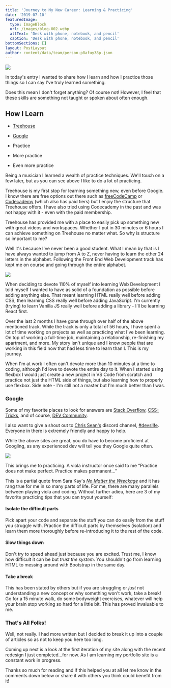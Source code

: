 ```yaml
---
title: 'Journey to My New Career: Learning & Practicing'
date: '2019-07-10'
featuredImage:
  type: ImageBlock
  url: /images/blog-002.webp
  altText: 'Desk with phone, notebook, and pencil'
  caption: 'Desk with phone, notebook, and pencil'
bottomSections: []
layout: PostLayout
author: content/data/team/person-p8afuy38p.json
---
```

![](/images/blog-002-3dac52a2.webp)

In today's entry I wanted to share how I learn and how I practice those things so I can say I've truly learned something.

Does this mean I don't forget anything? Of course not! However, I feel that these skills are something not taught or spoken about often enough.

## How I Learn

*   [Treehouse](https://teamtreehouse.com/)

*   [Google](https://www.google.com/)

*   Practice

*   More practice

*   Even more practice

Being a musician I learned a wealth of practice techniques. We'll touch on a few later, but as you can see above I like to do a lot of practicing.

Treehouse is my first stop for learning something new, even before Google. I know there are free options out there such as [freeCodeCamp](https://www.freecodecamp.org/) or [Codecademy](https://www.codecademy.com/) (which also has paid tiers) but I enjoy the structure that Treehouse offers. I have also tried using Codecademy in the past and was not happy with it - even with the paid membership.

Treehouse has provided me with a place to easily pick up something new with great videos and workspaces. Whether I put in 30 minutes or 6 hours I can achieve something on Treehouse no matter what. So why is structure so important to me?

Well it's because I've never been a good student. What I mean by that is I have always wanted to jump from A to Z, never having to learn the other 24 letters in the alphabet. Following the Front End Web Development track has kept me on course and going through the entire alphabet.

![](/images/blog-002\_01.jpeg)

When deciding to devote 110% of myself into learning Web Development I told myself I wanted to have as solid of a foundation as possible before adding anything else. That meant learning HTML really well before adding CSS, then learning CSS really well before adding JavaScript. I'm currently (trying) to learn Vanilla JS really well before adding a library - I'll be learning React first.

Over the last 2 months I have gone through over half of the above mentioned track. While the track is only a total of 56 hours, I have spent a lot of time working on projects as well as practicing what I've been learning. On top of working a full-time job, maintaining a relationship, re-finishing my apartment, and more. My story isn't unique and I know people that are working in this field now that had less time to learn than I. This is my journey.

When I'm at work I often can't devote more than 10 minutes at a time to coding, although I'd love to devote the entire day to it. When I started using flexbox I would just create a new project in VS Code from scratch and practice not just the HTML side of things, but also learning how to properly use flexbox. Side note - I'm still not a master but I'm much better than I was.

### Google

Some of my favorite places to look for answers are [Stack Overflow](https://stackoverflow.com/#), [CSS-Tricks](https://css-tricks.com/), and of course, [DEV Community](https://dev.to/).

I also want to give a shout out to [Chris Sean's](https://www.youtube.com/channel/UCu1xbgCV5o48h_BYCQD7KJg) discord channel, [#devslife](https://discord.gg/HctAeFh). Everyone in there is extremely friendly and happy to help.

While the above sites are great, you do have to become proficient at Googling, as any experienced dev will tell you they Google quite often.

![](/images/blog-002\_02.jpeg)

This brings me to practicing. A viola instructor once said to me “Practice does not make perfect. Practice makes permanent..."

This is a partial quote from Sara Kay's [*No Matter the Wreckage*](https://shopsarahkay.com/product/no-matter-the-wreckage-signed-book/) and it has rang true for me in so many parts of life. For me, there are many parallels between playing viola and coding. Without further adieu, here are 3 of my favorite practicing tips that you can tryout yourself:

#### Isolate the difficult parts

Pick apart your code and separate the stuff you can do easily from the stuff you struggle with. Practice the difficult parts by themselves (isolation) and learn them more thoroughly before re-introducing it to the rest of the code.

#### Slow things down

Don't try to speed ahead just because you are excited. Trust me, I know how difficult it can be but *trust the system*. You shouldn't go from learning HTML to messing around with Bootstrap in the same day.

#### Take a break

This has been stated by others but if you are struggling or *just* not understanding a new concept or why something won't work, take a break! Go for a 15 minute walk, do some bodyweight exercises, whatever will help your brain stop working so hard for a little bit. This has proved invaluable to me.

### That's All Folks!

Well, not really. I had more written but I decided to break it up into a couple of articles so as not to keep you here too long.

Coming up next is a look at the first iteration of my site along with the recent redesign I just completed...for now. As I am learning my portfolio site is a constant work in progress.

Thanks so much for reading and if this helped you at all let me know in the comments down below or share it with others you think could benefit from it!
